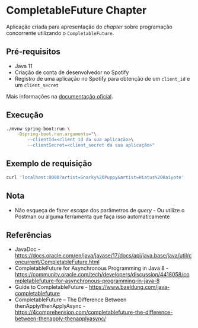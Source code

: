 # CompletableFuture Chapter

Aplicação criada para apresentação do _chapter_ sobre programação concorrente utilizando o `CompletableFuture`.

## Pré-requisitos

- Java 11
- Criação de conta de desenvolvedor no Spotify
- Registro de uma aplicação no Spotify para obtenção de um `client_id` e um `client_secret`

Mais informações na [documentação oficial](https://developer.spotify.com/documentation/web-api/quick-start/).

## Execução

```bash
./mvnw spring-boot:run \
    -Dspring-boot.run.arguments="\
        --clientId=<client_id da sua aplicação>\
        --clientSecret=<client_secret da sua aplicação>"
```

## Exemplo de requisição

```bash
curl 'localhost:8080?artist=Snarky%20Puppy&artist=Hiatus%20Kaiyote'
```

## Nota
- Não esqueça de fazer _escape_ dos parâmetros de _query_ - Ou utilize o Postman ou alguma ferramenta que faça isso automaticamente

## Referências
- JavaDoc - https://docs.oracle.com/en/java/javase/17/docs/api/java.base/java/util/concurrent/CompletableFuture.html
- CompletableFuture for Asynchronous Programming in Java 8 - https://community.oracle.com/tech/developers/discussion/4418058/completablefuture-for-asynchronous-programming-in-java-8
- Guide to CompletableFuture - https://www.baeldung.com/java-completablefuture
- CompletableFuture – The Difference Between thenApply/thenApplyAsync - https://4comprehension.com/completablefuture-the-difference-between-thenapply-thenapplyasync/

